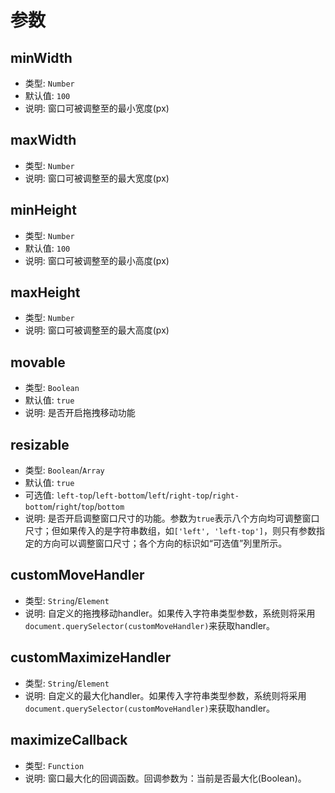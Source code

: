 # 参数

## minWidth
- 类型: `Number`
- 默认值: `100`
- 说明: 窗口可被调整至的最小宽度(px)

## maxWidth
- 类型: `Number`
- 说明: 窗口可被调整至的最大宽度(px)

## minHeight
- 类型: `Number`
- 默认值: `100`
- 说明: 窗口可被调整至的最小高度(px)

## maxHeight
- 类型: `Number`
- 说明: 窗口可被调整至的最大高度(px)

## movable
- 类型: `Boolean`
- 默认值: `true`
- 说明: 是否开启拖拽移动功能

## resizable
- 类型: `Boolean`/`Array`
- 默认值: `true`
- 可选值: `left-top`/`left-bottom`/`left`/`right-top`/`right-bottom`/`right`/`top`/`bottom`
- 说明: 是否开启调整窗口尺寸的功能。参数为`true`表示八个方向均可调整窗口尺寸；但如果传入的是字符串数组，如`['left', 'left-top']`，则只有参数指定的方向可以调整窗口尺寸；各个方向的标识如“可选值”列里所示。

## customMoveHandler
- 类型: `String`/`Element`
- 说明: 自定义的拖拽移动handler。如果传入字符串类型参数，系统则将采用`document.querySelector(customMoveHandler)`来获取handler。

## customMaximizeHandler
- 类型: `String`/`Element`
- 说明: 自定义的最大化handler。如果传入字符串类型参数，系统则将采用`document.querySelector(customMoveHandler)`来获取handler。

## maximizeCallback
- 类型: `Function`
- 说明: 窗口最大化的回调函数。回调参数为：当前是否最大化(Boolean)。